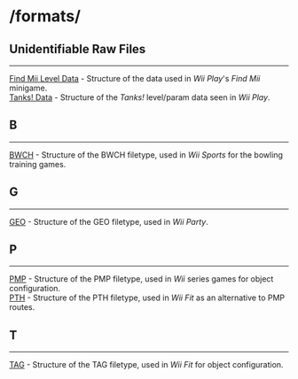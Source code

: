 # /formats/  
  
  
## Unidentifiable Raw Files
---
[Find Mii Level Data](/findMii.md) - Structure of the data used in *Wii Play*'s *Find Mii* minigame.  
[Tanks! Data](/tanks.md) - Structure of the *Tanks!* level/param data seen in *Wii Play*.  
  
## B
---
[BWCH](/BWCH.md) - Structure of the BWCH filetype, used in *Wii Sports* for the bowling training games.  
  
## G
---
[GEO](/geo.md) - Structure of the GEO filetype, used in *Wii Party*.  
  
## P
---
[PMP](/pmp.md) - Structure of the PMP filetype, used in *Wii* series games for object configuration.  
[PTH](/pth.md) - Structure of the PTH filetype, used in *Wii Fit* as an alternative to PMP routes.  

## T
---
[TAG](/tag.md) - Structure of the TAG filetype, used in *Wii Fit* for object configuration.  
  

